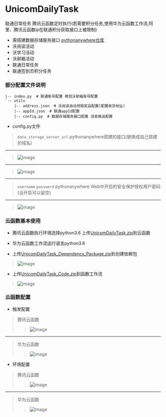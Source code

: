 # UnicomDailyTask
联通日常任务 腾讯云函数定时执行(若需要积分任务,使用华为云函数工作流,阿里、腾讯云函数ip在联通积分获取接口上被限制)

+ 需搭建数据存储服务接口 [pythonanywhere仓库](https://github.com/rhming/pythonanywhere)
+ 沃阅读活动
+ 沃学习活动
+ 沃邮箱活动
+ 联通日常任务
+ 联通签到页积分任务

### 部分配置文件说明
```
|-- index.py  # 联通账号配置 微信沃邮箱账号配置
`-- utils
    |-- address.json  # 沃阅读自动领取奖品配置(配置收货地址)
    |-- appId.json  # 联通appId配置
    |-- config.py  # 数据存储服务接口配置 消息推送配置
```
+ config.py文件
> `data_storage_server_url` pythonanywhere搭建的接口(替换成自己搭建的域名)
--- ---
> ![image](https://user-images.githubusercontent.com/49028484/133171069-60857c48-8277-4b57-8972-847c5aec1cd5.png)
--- ---
> ![image](https://user-images.githubusercontent.com/49028484/133170462-293d2800-172c-47c5-b5c5-21d0f0c98c2c.png)
--- ---
> `username` `password` pythonanywhere Web中开启的安全保护授权用户密码(没开启可以留空)
--- ---
> ![image](https://user-images.githubusercontent.com/49028484/133170503-f8ec2681-e7db-4de7-9246-142a541397dd.png)


### 云函数基本使用
+ 腾讯云函数执行环境选择python3.6 上传[UnicomDailyTask.zip](https://github.com/rhming/UnicomDailyTask/releases/download/1.0/UnicomDailyTask.zip)到云函数

+ 华为云函数工作流运行语言python3.6 
+ 上传[UnicomDailyTask_Dependency_Package.zip](https://github.com/rhming/UnicomDailyTask/releases/download/1.0/UnicomDailyTask_Dependency_Package.zip)到创建依赖包
> ![image](https://user-images.githubusercontent.com/49028484/135639814-21803aff-1bd1-431e-adda-43243643bc00.png)
+ 上传[UnicomDailyTask_Code.zip](https://github.com/rhming/UnicomDailyTask/releases/download/1.0/UnicomDailyTask_Code.zip)到函数工作流  
> ![image](https://user-images.githubusercontent.com/49028484/135639935-b371a3ba-de47-448c-bc64-2f33e37f689f.png)
### 云函数配置
+ 触发配置
> 腾讯云函数
>> ![image](https://user-images.githubusercontent.com/49028484/132980589-59cd80dd-be5e-4535-92b0-38b4c35b2ca5.png)
--- ---
> 华为云函数
>> ![image](https://user-images.githubusercontent.com/49028484/135640314-395134c8-b32c-4f25-bc2b-3a30d9285dc1.png)
+ 环境配置
> 腾讯云函数
>> ![image](https://user-images.githubusercontent.com/49028484/132981224-2b93c0b2-4be7-4745-a440-d58c61f96598.png)
--- ---
> 华为云函数
>> ![image](https://user-images.githubusercontent.com/49028484/135640363-3f42e111-de16-4298-9a7c-e41ad6e60493.png)
